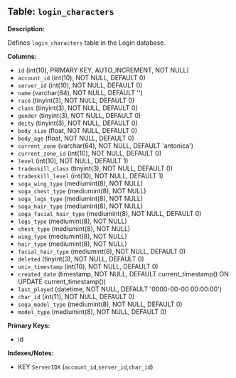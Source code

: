 ## Table: `login_characters`

**Description:**

Defines `login_characters` table in the Login database.

**Columns:**
- `id` (int(10), PRIMARY KEY, AUTO_INCREMENT, NOT NULL)
- `account_id` (int(10), NOT NULL, DEFAULT 0)
- `server_id` (int(10), NOT NULL, DEFAULT 0)
- `name` (varchar(64), NOT NULL, DEFAULT '')
- `race` (tinyint(3), NOT NULL, DEFAULT 0)
- `class` (tinyint(3), NOT NULL, DEFAULT 0)
- `gender` (tinyint(3), NOT NULL, DEFAULT 0)
- `deity` (tinyint(3), NOT NULL, DEFAULT 0)
- `body_size` (float, NOT NULL, DEFAULT 0)
- `body_age` (float, NOT NULL, DEFAULT 0)
- `current_zone` (varchar(64), NOT NULL, DEFAULT 'antonica')
- `current_zone_id` (int(10), NOT NULL, DEFAULT 0)
- `level` (int(10), NOT NULL, DEFAULT 1)
- `tradeskill_class` (tinyint(3), NOT NULL, DEFAULT 0)
- `tradeskill_level` (int(10), NOT NULL, DEFAULT 1)
- `soga_wing_type` (mediumint(8), NOT NULL)
- `soga_chest_type` (mediumint(8), NOT NULL)
- `soga_legs_type` (mediumint(8), NOT NULL)
- `soga_hair_type` (mediumint(8), NOT NULL)
- `soga_facial_hair_type` (mediumint(8), NOT NULL, DEFAULT 0)
- `legs_type` (mediumint(8), NOT NULL)
- `chest_type` (mediumint(8), NOT NULL)
- `wing_type` (mediumint(8), NOT NULL)
- `hair_type` (mediumint(8), NOT NULL)
- `facial_hair_type` (mediumint(8), NOT NULL, DEFAULT 0)
- `deleted` (tinyint(3), NOT NULL, DEFAULT 0)
- `unix_timestamp` (int(10), NOT NULL, DEFAULT 0)
- `created_date` (timestamp, NOT NULL, DEFAULT current_timestamp() ON UPDATE current_timestamp())
- `last_played` (datetime, NOT NULL, DEFAULT '0000-00-00 00:00:00')
- `char_id` (int(11), NOT NULL, DEFAULT 0)
- `soga_model_type` (mediumint(8), NOT NULL, DEFAULT 0)
- `model_type` (mediumint(8), NOT NULL, DEFAULT 0)

**Primary Keys:**
- id

**Indexes/Notes:**
- KEY `ServerIDX` (`account_id`,`server_id`,`char_id`)